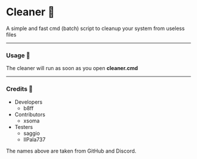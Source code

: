 # Cleaner :broom:

A simple and fast cmd (batch) script to cleanup your system from useless files

---

### Usage :key:

The cleaner will run as soon as you open **cleaner.cmd**

---

### Credits :scroll:
 * Developers
   + b8ff
 * Contributors
   + xsoma
 * Testers
   + saggio
   + IlPala737

The names above are taken from GitHub and Discord.
